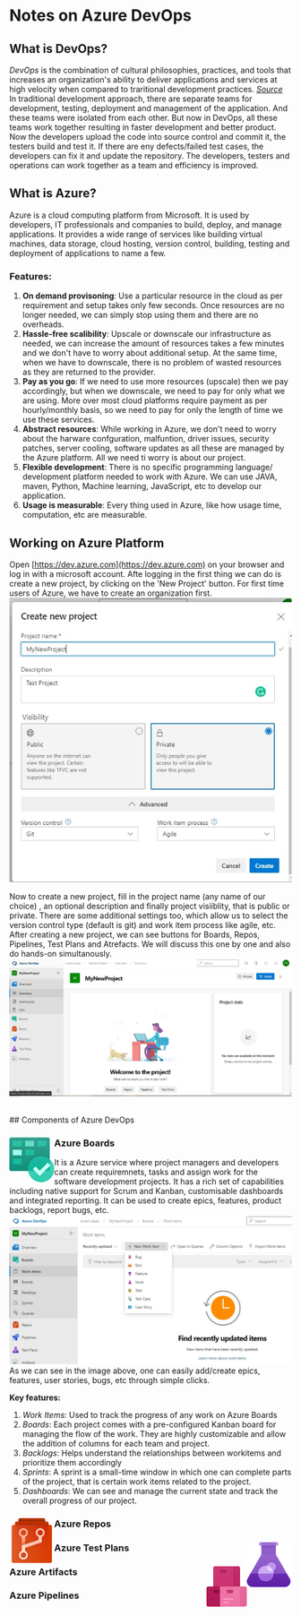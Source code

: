 # Notes on Azure DevOps

## What is DevOps?
_DevOps_ is the combination of cultural philosophies, practices, and tools that increases an organization's ability to deliver applications and services at high velocity when compared to traritional development practices. [*Source*](https://aws.amazon.com/devops/what-is-devops/)
<br>
In traditional development approach, there are separate teams for development, testing, deployment and management of the application. And these teams were isolated from each other. But now in DevOps, all these teams work together resulting in faster development and better product.
Now the developers upload the code into source control and commit it, the testers build and test it. If there are eny defects/failed test cases, the developers can fix it and update the repository. The developers, testers and operations can work together as a team and efficiency is improved. 

## What is Azure?
Azure is a cloud computing platform from Microsoft. It is used by developers, IT professionals and companies to build, deploy, and manage applications.
It provides a wide range of services like building virtual machines, data storage, cloud hosting, version control, building, testing and deployment of applications to name a few.

### Features:

 1. **On demand provisoning**: Use a particular resource in the cloud as per requirement and setup takes only few seconds. Once resources are no longer needed, we can simply stop using them and there are no overheads.
 2. **Hassle-free scalibility**: Upscale or downscale our infrastructure as needed, we can increase the amount of resources takes a few minutes and we don't have to worry about additional setup. At the same time, when we have to downscale, there is no problem of wasted resources as they are returned to the provider.
 3. **Pay as you go**: If we need to use more resources (upscale) then we pay accordingly, but when we downscale, we need to pay for only what we are using. More over most cloud platforms require payment as per hourly/monthly basis, so we need to pay for only the length of time we use these services.
 4. **Abstract resources**: While working in Azure, we don't need to worry about the harware confguration, malfuntion, driver issues, security patches, server cooling, software updates as all these are managed by the Azure platform. All we need ti worry is about our project.
 5. **Flexible development**: There is no specific programming language/ development platform needed to work with Azure. We can use JAVA, maven, Python, Machine learning, JavaScript, etc to develop our application.
 6. **Usage is measurable**: Every thing used in Azure, like how usage time, computation, etc are measurable.

## Working on Azure Platform

Open [https://dev.azure.com](https://dev.azure.com) on your browser and log in with a microsoft account. Afte logging in the first thing we can do is create a new project, by clicking on the 'New Project' button. For first time users of Azure, we have to create an organization first. 
<br>
![new project by pritesh ranjan](resources/new_project.jpg?raw=true)

Now to create a new project, fill in the project name (any name of our choice) , an optional description and finally project visiiblity, that is public or private. There are some additional settings too, which allow us to select the version control type (default is git) and work item process like agile, etc.
After creating a new project, we can see buttons for Boards, Repos, Pipelines, Test Plans and Atrefacts. We will discuss this one by one and also do hands-on simultanously.
<br>
![image by pritesh ranjan](resources/inside_project.jpg?raw=true)

<br>
## Components of Azure DevOps

### Azure Boards <img style="float: left;" src="resources/boards-icon-80.png?raw=true">
 It is a Azure service where project managers and developers can create requiremnets, tasks and assign work for the software development projects.
 It has a rich set of capabilities including native support for Scrum and Kanban, customisable dashboards and integrated reporting.
 It can be used to create epics, features, product backlogs, report bugs, etc.
![image by pritesh ranjan](resources/azure_boards.jpg?raw=true)
As we can see in the image above, one can easily add/create epics, features, user stories, bugs, etc through simple clicks.

 **Key features:**
 1. *Work Items*: Used to track the progress of any work on Azure Boards
 2. *Boards*: Each project comes with a pre-configured Kanban board for managing the flow of the work. They are highly customizable and allow the addition of columns for each team and project.
 3. *Backlogs*: Helps understand the relationships between workitems and prioritize them accordingly
 4. *Sprints*: A sprint is a small-time window in which one can complete parts of the project, that is certain work items related to the project.
 5. *Dashboards*:  We can see and manage the current state and track the overall progress of our project.
 
### <img style="float: left;" src="resources/repos-icon-80.png?raw=true"> Azure Repos
### Azure Test Plans <img align="right" src="resources/test-plans-icon-80.png?raw=true">
### <img align="right" src="resources/artifacts-icon-72.png?raw=true"> Azure Artifacts
### Azure Pipelines



